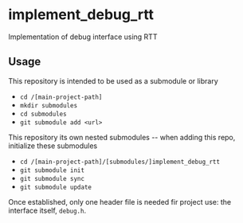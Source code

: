 # implement_debug_rtt
Implementation of debug interface using RTT

## Usage
This repository is intended to be used as a submodule or library
* `cd /[main-project-path]`
* `mkdir submodules`
* `cd submodules`
* `git submodule add <url>`

This repository its own nested submodules -- when adding this repo, initialize these submodules
* `cd /[main-project-path]/[submodules/]implement_debug_rtt`
* `git submodule init`
* `git submodule sync`
* `git submodule update`

Once established, only one header file is needed fir project use: the interface itself, `debug.h`.
